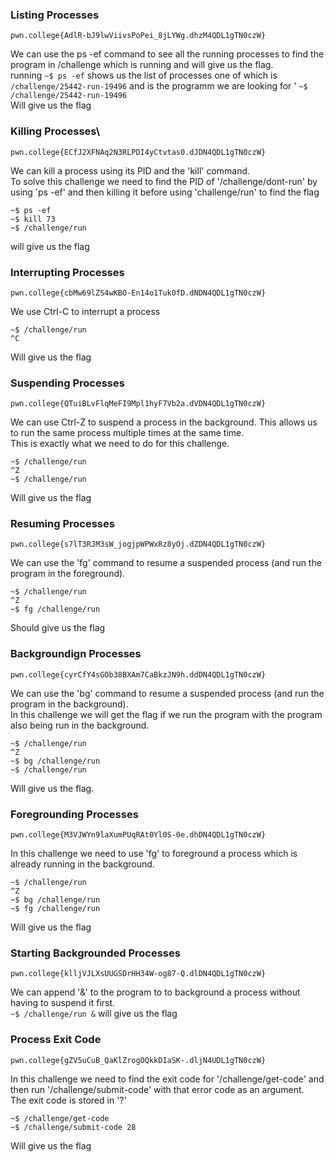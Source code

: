 ### Listing Processes
```pwn.college{AdlR-bJ9lwViivsPoPei_8jLYWg.dhzM4QDL1gTN0czW}```

We can use the ps -ef command to see all the running processes to find the program in /challenge which is running and will give us the flag.  
running ```~$ ps -ef``` shows us the list of processes one of which is ```/challenge/25442-run-19496``` and is the programm we are looking for  '
```~$ /challenge/25442-run-19496```  
Will give us the flag  

### Killing Processes\
```pwn.college{ECfJ2XFNAq2N3RLPDI4yCtvtas0.dJDN4QDL1gTN0czW}```  

We can kill a process using its PID and the 'kill' command.  
To solve this challenge we need to find the PID of '/challenge/dont-run' by using 'ps -ef' and then killing it before using 'challenge/run' to find the flag  
```
~$ ps -ef
~$ kill 73
~$ /challenge/run
```  
will give us  the flag

### Interrupting Processes
```pwn.college{cbMw69lZS4wKBO-En14o1Tuk0fD.dNDN4QDL1gTN0czW}```

We use Ctrl-C to interrupt a process  
```
~$ /challenge/run
^C
```  
Will give us the flag

### Suspending Processes
```pwn.college{QTuiBLvFlqMeFI9Mpl1hyF7Vb2a.dVDN4QDL1gTN0czW}```

We can use Ctrl-Z to suspend a process in the background. This allows us to run the same process multiple times at the same time.  
This is exactly what we need to do for this challenge.  
```
~$ /challenge/run
^Z
~$ /challenge/run
```  
Will give us the flag

### Resuming Processes
```pwn.college{s7lT3RJM3sW_jogjpWPWxRz8yOj.dZDN4QDL1gTN0czW}```

We can use the 'fg' command to resume a suspended process (and run the program in the foreground).  
```
~$ /challenge/run
^Z
~$ fg /challenge/run
```  
Should give us the flag

### Backgroundign Processes
```pwn.college{cyrCfY4sGOb38BXAm7CaBkzJN9h.ddDN4QDL1gTN0czW}```

We can use the 'bg' command to resume a suspended process (and run the program in the background).  
In this challenge we will get the flag if we run the program with the program also being run in the background.  
```
~$ /challenge/run
^Z
~$ bg /challenge/run
~$ /challenge/run
```
Will give us the flag.

### Foregrounding Processes
```pwn.college{M3VJWYn9laXumPUqRAt0Yl0S-0e.dhDN4QDL1gTN0czW}```

In this challenge we need to use 'fg' to foreground a process which is already running in the background.  
```
~$ /challenge/run
^Z
~$ bg /challenge/run
~$ fg /challenge/run
```
Will give us the flag

### Starting Backgrounded Processes
```pwn.college{klljVJLXsUUGSDrHH34W-og87-Q.dlDN4QDL1gTN0czW}```

We can append '&' to the program to to background a process without having to suspend it first.  
```~$ /challenge/run &``` will give us the flag

### Process Exit Code
```pwn.college{gZV5uCuB_QaKlZrogOQkkDIaSK-.dljN4UDL1gTN0czW}```

In this challenge we need to find the exit code for '/challenge/get-code' and then run '/challenge/submit-code' with that error code as an argument.  
The exit code is stored in '?'  
```
~$ /challenge/get-code
~$ /challenge/submit-code 28
```
Will give us the flag  


